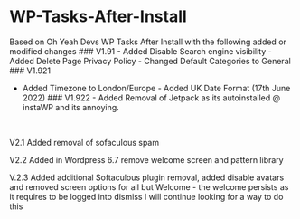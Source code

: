 WP-Tasks-After-Install
======================

Based on Oh Yeah Devs WP Tasks After Install with the following added or
modified changes \#\#\# V1.91 - Added Disable Search engine visibility - Added
Delete Page Privacy Policy - Changed Default Categories to General \#\#\# V1.921
- Added Timezone to London/Europe - Added UK Date Format (17th June 2022) \#\#\#
V1.922 - Added Removal of Jetpack as its autoinstalled \@ instaWP and its
annoying.

 

V2.1 Added removal of sofaculous spam

V2.2 Added in Wordpress 6.7 remove welcome screen and pattern library

V.2.3 Added additional Softaculous plugin removal, added disable avatars and
removed screen options for all but Welcome - the welcome persists as it requires
to be logged into dismiss I will continue looking for a way to do this
